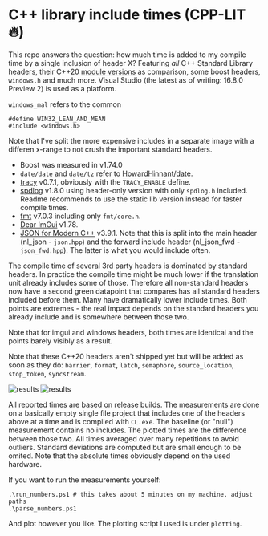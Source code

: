 # C++ library include times (CPP-LIT :fire:)
This repo answers the question: how much time is added to my compile time by a single inclusion of header X? Featuring *all* C++ Standard Library headers, their C++20 [module versions](https://docs.microsoft.com/en-us/cpp/cpp/modules-cpp?view=vs-2019) as comparison, some boost headers, `windows.h` and much more. Visual Studio (the latest as of writing: 16.8.0 Preview 2) is used as a platform.

`windows_mal` refers to the common
```
#define WIN32_LEAN_AND_MEAN
#include <windows.h>
```

Note that I've split the more expensive includes in a separate image with a differen x-range to not crush the important standard headers.

- Boost was measured in v1.74.0
- `date/date` and `date/tz` refer to [HowardHinnant/date](https://github.com/HowardHinnant/date).
- [tracy](https://github.com/wolfpld/tracy) v0.7.1, obviously with the `TRACY_ENABLE` define.
- [spdlog](https://github.com/gabime/spdlog) v1.8.0 using header-only version with only `spdlog.h` included. Readme recommends to use the static lib version instead for faster compile times.
- [fmt](https://github.com/fmtlib/fmt) v7.0.3 including only `fmt/core.h`.
- [Dear ImGui](https://github.com/ocornut/imgui) v1.78.
- [JSON for Modern C++](https://github.com/nlohmann/json) v3.9.1. Note that this is split into the main header (nl_json - `json.hpp`) and the forward include header (nl_json_fwd - `json_fwd.hpp`). The latter is what you would include often.

The compile time of several 3rd party headers is dominated by standard headers. In practice the compile time might be much lower if the translation unit already includes some of those. Therefore all non-standard headers now have a second green datapoint that compares has all standard headers included before them. Many have dramatically lower include times. Both points are extremes - the real impact depends on the standard headers you already include and is somewhere between those two.

Note that for imgui and windows headers, both times are identical and the points barely visibly as a result.

Note that these C++20 headers aren't shipped yet but will be added as soon as they do: `barrier`, `format`, `latch`, `semaphore`, `source_location`, `stop_token`, `syncstream`.

![results](http://s9w.io/cpp-lit/nocache_lit.png)
![results](http://s9w.io/cpp-lit/nocache_lit_expensive.png)

All reported times are based on release builds. The measurements are done on a basically empty single file project that includes one of the headers above at a time and is compiled with `CL.exe`. The baseline (or "null") measurement contains no includes. The plotted times are the difference between those two. All times averaged over many repetitions to avoid outliers. Standard deviations are computed but are small enough to be omited. Note that the absolute times obviously depend on the used hardware.

If you want to run the measurements yourself:
```
.\run_numbers.ps1 # this takes about 5 minutes on my machine, adjust paths
.\parse_numbers.ps1
```
And plot however you like. The plotting script I used is under `plotting`.
